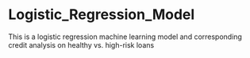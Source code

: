 # Logistic_Regression_Model
This is a logistic regression machine learning model and corresponding credit analysis on healthy vs. high-risk loans
